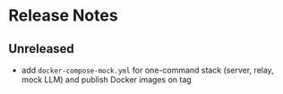 # Release Notes

## Unreleased

- add `docker-compose-mock.yml` for one-command stack (server, relay, mock LLM)
  and publish Docker images on tag
